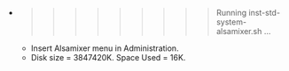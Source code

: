 * >>>>>>>>> Running inst-std-system-alsamixer.sh ...
  * Insert Alsamixer menu in Administration.
  * Disk size = 3847420K. Space Used = 16K.

